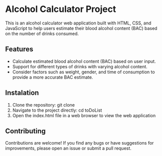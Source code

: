 # Alcohol Calculator Project

This is an alcohol calculator web application built with HTML, CSS, and JavaScript to help users estimate their blood alcohol content (BAC) based on the number of drinks consumed.

## Features

- Calculate estimated blood alcohol content (BAC) based on user input.
- Support for different types of drinks with varying alcohol content.
- Consider factors such as weight, gender, and time of consumption to provide a more accurate BAC estimate.


## Instalation

1. Clone the repository: git clone 
2. Navigate to the project directly: cd toDoList
3. Open the index.html file in a web browser to view the web application 

## Contributing

Contributions are welcome! If you find any bugs or have suggestions for improvements, please open an issue or submit a pull request.





